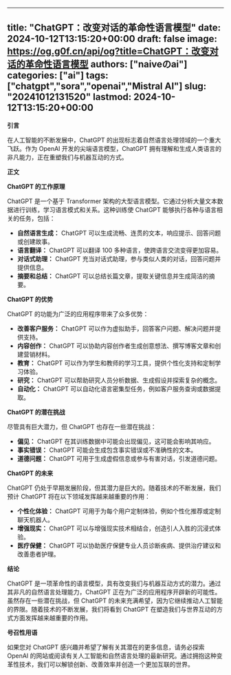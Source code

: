 
---
title: "ChatGPT：改变对话的革命性语言模型"
date: 2024-10-12T13:15:20+00:00
draft: false
image: https://og.g0f.cn/api/og?title=ChatGPT：改变对话的革命性语言模型
authors: ["naiveのai"]
categories: ["ai"]
tags: ["chatgpt","sora","openai","Mistral AI"]
slug: "20241012131520"
lastmod: 2024-10-12T13:15:20+00:00
---
**引言**

在人工智能的不断发展中，ChatGPT 的出现标志着自然语言处理领域的一个重大飞跃。作为 OpenAI 开发的尖端语言模型，ChatGPT 拥有理解和生成人类语言的非凡能力，正在重塑我们与机器互动的方式。

**正文**

**ChatGPT 的工作原理**

ChatGPT 是一个基于 Transformer 架构的大型语言模型。它通过分析大量文本数据进行训练，学习语言模式和关系。这种训练使 ChatGPT 能够执行各种与语言相关的任务，包括：

* **自然语言生成：** ChatGPT 可以生成流畅、连贯的文本，响应提示、回答问题或创建故事。
* **语言翻译：** ChatGPT 可以翻译 100 多种语言，使跨语言交流变得更加容易。
* **对话式助理：** ChatGPT 充当对话式助理，参与类似人类的对话，回答问题并提供信息。
* **摘要和总结：** ChatGPT 可以总结长篇文章，提取关键信息并生成简洁的摘要。

**ChatGPT 的优势**

ChatGPT 的功能为广泛的应用程序带来了众多优势：

* **改善客户服务：** ChatGPT 可以作为虚拟助手，回答客户问题、解决问题并提供支持。
* **内容创作：** ChatGPT 可以协助内容创作者生成创意想法、撰写博客文章和创建营销材料。
* **教育：** ChatGPT 可以作为学生和教师的学习工具，提供个性化支持和定制学习体验。
* **研究：** ChatGPT 可以帮助研究人员分析数据、生成假设并探索复杂的概念。
* **自动化：** ChatGPT 可以自动化语言密集型任务，例如客户服务查询或数据提取。

**ChatGPT 的潜在挑战**

尽管具有巨大潜力，但 ChatGPT 也存在一些潜在挑战：

* **偏见：** ChatGPT 在其训练数据中可能会出现偏见，这可能会影响其响应。
* **事实错误：** ChatGPT 可能会生成包含事实错误或不准确性的文本。
* **道德问题：** ChatGPT 可用于生成虚假信息或参与有害对话，引发道德问题。

**ChatGPT 的未来**

ChatGPT 仍处于早期发展阶段，但其潜力是巨大的。随着技术的不断发展，我们预计 ChatGPT 将在以下领域发挥越来越重要的作用：

* **个性化体验：** ChatGPT 可用于为每个用户定制体验，例如个性化推荐或定制聊天机器人。
* **增强现实：** ChatGPT 可以与增强现实技术相结合，创造引人入胜的沉浸式体验。
* **医疗保健：** ChatGPT 可以协助医疗保健专业人员诊断疾病、提供治疗建议和改善患者护理。

**结论**

ChatGPT 是一项革命性的语言模型，具有改变我们与机器互动方式的潜力。通过其非凡的自然语言处理能力，ChatGPT 正在为广泛的应用程序开辟新的可能性。虽然存在一些潜在挑战，但 ChatGPT 的未来充满希望，因为它继续推动人工智能的界限。随着技术的不断发展，我们将看到 ChatGPT 在塑造我们与世界互动的方式方面发挥越来越重要的作用。

**号召性用语**

如果您对 ChatGPT 感兴趣并希望了解有关其潜在的更多信息，请务必探索 OpenAI 的网站或阅读有关人工智能和自然语言处理的最新研究。通过拥抱这种变革性技术，我们可以解锁创新、改善效率并创造一个更加互联的世界。